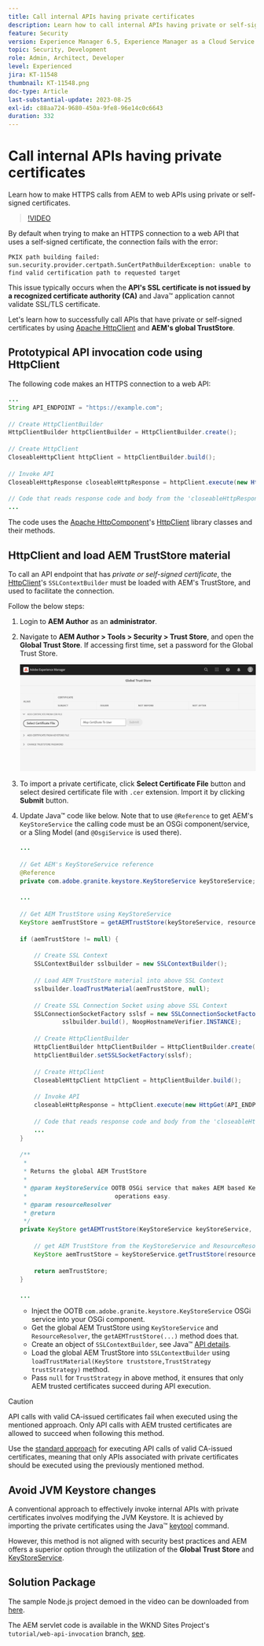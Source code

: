 ```yaml
---
title: Call internal APIs having private certificates
description: Learn how to call internal APIs having private or self-signed certificates.
feature: Security
version: Experience Manager 6.5, Experience Manager as a Cloud Service
topic: Security, Development
role: Admin, Architect, Developer
level: Experienced
jira: KT-11548
thumbnail: KT-11548.png
doc-type: Article
last-substantial-update: 2023-08-25
exl-id: c88aa724-9680-450a-9fe8-96e14c0c6643
duration: 332
---
```

# Call internal APIs having private certificates

Learn how to make HTTPS calls from AEM to web APIs using private or self-signed certificates.

>[!VIDEO](https://video.tv.adobe.com/v/3424853?quality=12&learn=on)

By default when trying to make an HTTPS connection to a web API that uses a self-signed certificate, the connection fails with the error:

```
PKIX path building failed: sun.security.provider.certpath.SunCertPathBuilderException: unable to find valid certification path to requested target
```

This issue typically occurs when the **API's SSL certificate is not issued by a recognized certificate authority (CA)** and Java&trade; application cannot validate SSL/TLS certificate.

Let's learn how to successfully call APIs that have private or self-signed certificates by using [Apache HttpClient](https://hc.apache.org/httpcomponents-client-4.5.x/index.html) and **AEM's global TrustStore**.


## Prototypical API invocation code using HttpClient

The following code makes an HTTPS connection to a web API:

```java
...
String API_ENDPOINT = "https://example.com";

// Create HttpClientBuilder
HttpClientBuilder httpClientBuilder = HttpClientBuilder.create();

// Create HttpClient
CloseableHttpClient httpClient = httpClientBuilder.build();

// Invoke API
CloseableHttpResponse closeableHttpResponse = httpClient.execute(new HttpGet(API_ENDPOINT));

// Code that reads response code and body from the 'closeableHttpResponse' object
...

```

The code uses the [Apache HttpComponent](https://hc.apache.org/)'s [HttpClient](https://hc.apache.org/httpcomponents-client-4.5.x/index.html) library classes and their methods.


## HttpClient and load AEM TrustStore material

To call an API endpoint that has _private or self-signed certificate_, the [HttpClient](https://hc.apache.org/httpcomponents-client-4.5.x/index.html)'s `SSLContextBuilder` must be loaded with AEM's TrustStore, and used to facilitate the connection. 

Follow the below steps:

1. Login to **AEM Author** as an **administrator**.
1. Navigate to **AEM Author > Tools > Security > Trust Store**, and open the **Global Trust Store**. If accessing first time, set a password for the Global Trust Store.

    ![Global Trust Store](assets/internal-api-call/global-trust-store.png)

1. To import a private certificate, click **Select Certificate File** button and select desired certificate file with `.cer` extension. Import it by clicking **Submit** button.

1. Update Java&trade; code like below. Note that to use `@Reference` to get AEM's `KeyStoreService` the calling code must be an OSGi component/service, or a Sling Model (and `@OsgiService` is used there).

    ```java
    ...

    // Get AEM's KeyStoreService reference
    @Reference
    private com.adobe.granite.keystore.KeyStoreService keyStoreService;

    ...

    // Get AEM TrustStore using KeyStoreService
    KeyStore aemTrustStore = getAEMTrustStore(keyStoreService, resourceResolver);

    if (aemTrustStore != null) {

        // Create SSL Context
        SSLContextBuilder sslbuilder = new SSLContextBuilder();

        // Load AEM TrustStore material into above SSL Context
        sslbuilder.loadTrustMaterial(aemTrustStore, null);

        // Create SSL Connection Socket using above SSL Context
        SSLConnectionSocketFactory sslsf = new SSLConnectionSocketFactory(
                sslbuilder.build(), NoopHostnameVerifier.INSTANCE);

        // Create HttpClientBuilder
        HttpClientBuilder httpClientBuilder = HttpClientBuilder.create();
        httpClientBuilder.setSSLSocketFactory(sslsf);

        // Create HttpClient
        CloseableHttpClient httpClient = httpClientBuilder.build();

        // Invoke API
        closeableHttpResponse = httpClient.execute(new HttpGet(API_ENDPOINT));

        // Code that reads response code and body from the 'closeableHttpResponse' object
        ...
    } 

    /**
     * 
     * Returns the global AEM TrustStore
     * 
     * @param keyStoreService OOTB OSGi service that makes AEM based KeyStore
     *                         operations easy.
     * @param resourceResolver
     * @return
     */
    private KeyStore getAEMTrustStore(KeyStoreService keyStoreService, ResourceResolver resourceResolver) {

        // get AEM TrustStore from the KeyStoreService and ResourceResolver
        KeyStore aemTrustStore = keyStoreService.getTrustStore(resourceResolver);

        return aemTrustStore;
    }
    
    ...

    ```
    
    * Inject the OOTB `com.adobe.granite.keystore.KeyStoreService` OSGi service into your OSGi component.
    * Get the global AEM TrustStore using `KeyStoreService` and `ResourceResolver`, the `getAEMTrustStore(...)` method does that. 
    * Create an object of `SSLContextBuilder`, see Java&trade; [API details](https://javadoc.io/static/org.apache.httpcomponents/httpcore/4.4.8/index.html?org/apache/http/ssl/SSLContextBuilder.html).
    * Load the global AEM TrustStore into `SSLContextBuilder` using `loadTrustMaterial(KeyStore truststore,TrustStrategy trustStrategy)` method. 
    * Pass `null` for `TrustStrategy` in above method, it ensures that only AEM trusted certificates succeed during API execution.


>[!CAUTION]
>
>API calls with valid CA-issued certificates fail when executed using the mentioned approach. Only API calls with AEM trusted certificates are allowed to succeed when following this method. 
>
>Use the [standard approach](#prototypical-api-invocation-code-using-httpclient) for executing API calls of valid CA-issued certificates, meaning that only APIs associated with private certificates should be executed using the previously mentioned method.

## Avoid JVM Keystore changes

A conventional approach to effectively invoke internal APIs with private certificates involves modifying the JVM Keystore. It is achieved by importing the private certificates using the Java&trade; [keytool](https://docs.oracle.com/en/java/javase/11/tools/keytool.html#GUID-5990A2E4-78E3-47B7-AE75-6D1826259549) command. 

However, this method is not aligned with security best practices and AEM offers a superior option through the utilization of the **Global Trust Store** and [KeyStoreService](https://javadoc.io/doc/com.adobe.aem/aem-sdk-api/latest/com/adobe/granite/keystore/KeyStoreService.html).


## Solution Package

The sample Node.js project demoed in the video can be downloaded from [here](assets/internal-api-call/REST-APIs.zip).

The AEM servlet code is available in the WKND Sites Project's `tutorial/web-api-invocation` branch, [see](https://github.com/adobe/aem-guides-wknd/tree/tutorial/web-api-invocation/core/src/main/java/com/adobe/aem/guides/wknd/core/servlets).
